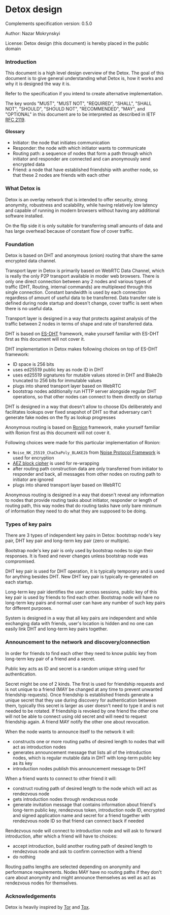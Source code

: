 # Detox design

Complements specification version: 0.5.0

Author: Nazar Mokrynskyi

License: Detox design (this document) is hereby placed in the public domain

### Introduction
This document is a high level design overview of the Detox.
The goal of this document is to give general understanding what Detox is, how it works and why it is designed the way it is.

Refer to the specification if you intend to create alternative implementation.

The key words "MUST", "MUST NOT", "REQUIRED", "SHALL", "SHALL NOT", "SHOULD", "SHOULD NOT", "RECOMMENDED",  "MAY", and "OPTIONAL" in this document are to be interpreted as described in IETF [RFC 2119](http://www.ietf.org/rfc/rfc2119.txt).

#### Glossary
* Initiator: the node that initiates communication
* Responder: the node with which initiator wants to communicate
* Routing path: a sequence of nodes that form a path through which initiator and responder are connected and can anonymously send encrypted data
* Friend: a node that have established friendship with another node, so that these 2 nodes are friends with each other

### What Detox is
Detox is an overlay network that is intended to offer security, strong anonymity, robustness and scalability, while having relatively low latency and capable of running in modern browsers without having any additional software installed.

On the flip side it is only suitable for transferring small amounts of data and has large overhead because of constant flow of cover traffic.

### Foundation
Detox is based on DHT and anonymous (onion) routing that share the same encrypted data channel.

Transport layer in Detox is primarily based on WebRTC Data Channel, which is really the only P2P transport available in moder web browsers.
There is only one direct connection between any 2 nodes and various types of traffic (DHT, Routing, internal commands) are multiplexed through this single connection.
Constant bandwidth is used by each connection regardless of amount of useful data to be transferred. Data transfer rate is defined during node startup and doesn't change, cover traffic is sent when there is no useful data.

Transport layer is designed in a way that protects against analysis of the traffic between 2 nodes in terms of shape and rate of transferred data.

DHT is based on [ES-DHT](https://github.com/nazar-pc/es-dht) framework, make yourself familiar with ES-DHT first as this document will not cover it.

DHT implementation in Detox makes following choices on top of ES-DHT framework:
* ID space is 256 bits
* uses ed25519 public key as node ID in DHT
* uses ed25519 signatures for mutable values stored in DHT and Blake2b truncated to 256 bits for immutable values
* plugs into shared transport layer based on WebRTC
* bootstrap nodes additionally run HTTP server alongside regular DHT operations, so that other nodes can connect to them directly on startup

DHT is designed in a way that doesn't allow to choose IDs deliberately and facilitates lookups over fixed snapshot of DHT so that adversary can't generate fake nodes on the fly as lookup progresses

Anonymous routing is based on [Ronion](https://github.com/nazar-pc/ronion) framework, make yourself familiar with Ronion first as this document will not cover it.

Following choices were made for this particular implementation of Ronion:
* `Noise_NK_25519_ChaChaPoly_BLAKE2b` from [Noise Protocol Framework](https://noiseprotocol.org/) is used for encryption
* [AEZ block cipher](http://web.cs.ucdavis.edu/%7Erogaway/aez/) is used for re-wrapping
* after routing path construction data are only transferred from initiator to responder and back, all messages from other nodes on routing path to initiator are ignored
* plugs into shared transport layer based on WebRTC

Anonymous routing is designed in a way that doesn't reveal any information to nodes that provide routing tasks about initiator, responder or length of routing path, this way nodes that do routing tasks have only bare minimum of information they need to do what they are supposed to be doing.

### Types of key pairs
There are 3 types of independent key pairs in Detox: bootstrap node's key pair, DHT key pair and long-term key pair (zero or multiple).

Bootstrap node's key pair is only used by bootstrap nodes to sign their responses. It is fixed and never changes unless bootstrap node was compromised.

DHT key pair is used for DHT operation, it is typically temporary and is used for anything besides DHT. New DHT key pair is typically re-generated on each startup.

Long-term key pair identifies the user across sessions, public key of this key pair is used by friends to find each other. Bootstrap node will have no long-term key pairs and normal user can have any number of such key pairs for different purposes.

System is designed in a way that all key pairs are independent and while exchanging data with friends, user's location is hidden and no one can easily link DHT and long-term key pairs together.

### Announcement to the network and discovery/connection
In order for friends to find each other they need to know public key from long-term key pair of a friend and a secret.

Public key acts as ID and secret is a random unique string used for authentication.

Secret might be one of 2 kinds.
The first is used for friendship requests and is not unique to a friend (MAY be changed at any time to prevent unwanted friendship requests).
Once friendship is established friends generate a unique secret that they use during discovery for authentication between them, typically this secret is larger as user doesn't need to type it and is not needed to be rotated. If friendship is revoked by one friend the other one will not be able to connect using old secret and will need to request friendship again. A friend MAY notify the other one about revocation.

When the node wants to announce itself to the network it will:
* constructs one or more routing paths of desired length to nodes that will act as introduction nodes
* generates announcement message that lists all of the introduction nodes, which is regular mutable data in DHT with long-term public key as its key
* introduction nodes publish this announcement message to DHT

When a friend wants to connect to other friend it will:
* construct routing path of desired length to the node which will act as rendezvous node
* gets introduction nodes through rendezvous node
* generate invitation message that contains information about friend's long-term public key, rendezvous token, introduction node ID, encrypted and signed application name and secret for a friend together with rendezvous node ID so that friend can connect back if needed

Rendezvous node will connect to introduction node and will ask to forward introduction, after which a friend will have to choices:
* accept introduction, build another routing path of desired length to rendezvous node and ask to confirm connection with a friend
* do nothing

Routing paths lengths are selected depending on anonymity and performance requirements. Nodes MAY have no routing paths if they don't care about anonymity and might announce themselves as well as act as rendezvous nodes for themselves.

### Acknowledgements
Detox is heavily inspired by [Tor](https://www.torproject.org/) and [Tox](https://tox.chat/).
